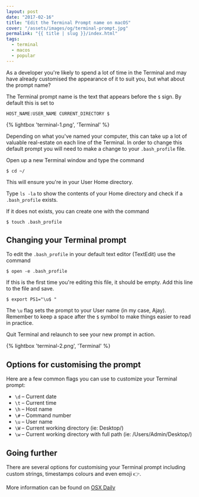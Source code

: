 ```yaml
---
layout: post
date: "2017-02-16"
title: "Edit the Terminal Prompt name on macOS"
cover: "/assets/images/og/terminal-prompt.jpg"
permalink: "{{ title | slug }}/index.html"
tags:
  - terminal
  - macos
  - popular
---
```


As a developer you're likely to spend a lot of time in the Terminal and may have already customised the appearance of it to suit you, but what about the prompt name?

The Terminal prompt name is the text that appears before the `$` sign. By default this is set to

```
HOST_NAME:USER_NAME CURRENT_DIRECTORY $
```

{% lightbox 'terminal-1.png', 'Terminal' %}

Depending on what you've named your computer, this can take up a lot of valuable real-estate on each line of the Terminal. In order to change this default prompt you will need to make a change to your `.bash_profile` file.

Open up a new Terminal window and type the command

```shell
$ cd ~/
```

This will ensure you're in your User Home directory.

Type `ls -la` to show the contents of your Home directory and check if a `.bash_profile` exists.

If it does not exists, you can create one with the command

```shell
$ touch .bash_profile
```

## Changing your Terminal prompt

To edit the `.bash_profile` in your default text editor (TextEdit) use the command

```shell
$ open -e .bash_profile
```

If this is the first time you're editing this file, it should be empty. Add this line to the file and save.

```shell
$ export PS1="\u$ "
```

The `\u` flag sets the prompt to your User name (in my case, Ajay). Remember to keep a space after the `$` symbol to make things easier to read in practice.

Quit Terminal and relaunch to see your new prompt in action.

{% lightbox 'terminal-2.png', 'Terminal' %}

## Options for customising the prompt

Here are a few common flags you can use to customize your Terminal prompt:

- `\d` – Current date
- `\t` – Current time
- `\h` – Host name
- `\#` – Command number
- `\u` – User name
- `\W` – Current working directory (ie: Desktop/)
- `\w` – Current working directory with full path (ie: /Users/Admin/Desktop/)

## Going further

There are several options for customising your Terminal prompt including custom strings, timestamps colours and even emoji 👉.

More information can be found on [OSX Daily](http://osxdaily.com/2006/12/11/how-to-customize-your-terminal-prompt/)
